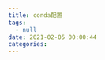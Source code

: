 ```yaml
---
title: conda配置
tags:
  - null
date: 2021-02-05 00:00:44
categories:
---
```


<meta name="referrer" content="no-referrer"/>
<!-- more -->